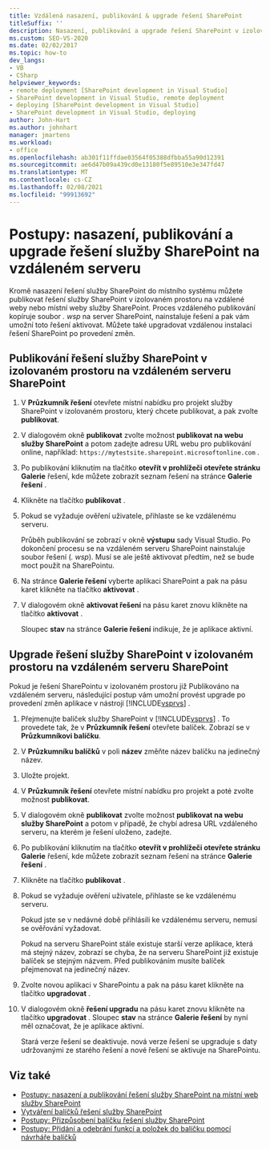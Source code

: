 ```yaml
---
title: Vzdálená nasazení, publikování & upgrade řešení SharePoint
titleSuffix: ''
description: Nasazení, publikování a upgrade řešení SharePoint v izolovaném prostoru na vzdáleném webu nebo na místním webu služby SharePoint.
ms.custom: SEO-VS-2020
ms.date: 02/02/2017
ms.topic: how-to
dev_langs:
- VB
- CSharp
helpviewer_keywords:
- remote deployment [SharePoint development in Visual Studio]
- SharePoint development in Visual Studio, remote deployment
- deploying [SharePoint development in Visual Studio]
- SharePoint development in Visual Studio, deploying
author: John-Hart
ms.author: johnhart
manager: jmartens
ms.workload:
- office
ms.openlocfilehash: ab301f11ffdae03564f05388dfbba55a90d12391
ms.sourcegitcommit: ae6d47b09a439cd0e13180f5e89510e3e347fd47
ms.translationtype: MT
ms.contentlocale: cs-CZ
ms.lasthandoff: 02/08/2021
ms.locfileid: "99913692"
---
```

# <a name="how-to-deploy-publish-and-upgrade-sharepoint-solutions-on-a-remote-server"></a>Postupy: nasazení, publikování a upgrade řešení služby SharePoint na vzdáleném serveru
  Kromě nasazení řešení služby SharePoint do místního systému můžete publikovat řešení služby SharePoint v izolovaném prostoru na vzdálené weby nebo místní weby služby SharePoint. Proces vzdáleného publikování kopíruje soubor *. wsp* na server SharePoint, nainstaluje řešení a pak vám umožní toto řešení aktivovat. Můžete také upgradovat vzdálenou instalaci řešení SharePoint po provedení změn.

## <a name="to-publish-a-sandboxed-sharepoint-solution-to-a-remote-sharepoint-server"></a>Publikování řešení služby SharePoint v izolovaném prostoru na vzdáleném serveru SharePoint

1. V **Průzkumník řešení** otevřete místní nabídku pro projekt služby SharePoint v izolovaném prostoru, který chcete publikovat, a pak zvolte **publikovat**.

2. V dialogovém okně **publikovat** zvolte možnost **publikovat na webu služby SharePoint** a potom zadejte adresu URL webu pro publikování online, například: `https://mytestsite.sharepoint.microsoftonline.com` .

3. Po publikování kliknutím na tlačítko **otevřít v prohlížeči otevřete stránku Galerie** řešení, kde můžete zobrazit seznam řešení na stránce **Galerie řešení** .

4. Klikněte na tlačítko **publikovat** .

5. Pokud se vyžaduje ověření uživatele, přihlaste se ke vzdálenému serveru.

     Průběh publikování se zobrazí v okně **výstupu** sady Visual Studio. Po dokončení procesu se na vzdáleném serveru SharePoint nainstaluje soubor řešení (*. wsp*). Musí se ale ještě aktivovat předtím, než se bude moct použít na SharePointu.

6. Na stránce **Galerie řešení** vyberte aplikaci SharePoint a pak na pásu karet klikněte na tlačítko **aktivovat** .

7. V dialogovém okně **aktivovat řešení** na pásu karet znovu klikněte na tlačítko **aktivovat** .

     Sloupec **stav** na stránce **Galerie řešení** indikuje, že je aplikace aktivní.

## <a name="to-upgrade-a-sandboxed-sharepoint-solution-on-a-remote-sharepoint-server"></a>Upgrade řešení služby SharePoint v izolovaném prostoru na vzdáleném serveru SharePoint
 Pokud je řešení SharePointu v izolovaném prostoru již Publikováno na vzdáleném serveru, následující postup vám umožní provést upgrade po provedení změn aplikace v nástroji [!INCLUDE[vsprvs](../sharepoint/includes/vsprvs-md.md)] .

1. Přejmenujte balíček služby SharePoint v [!INCLUDE[vsprvs](../sharepoint/includes/vsprvs-md.md)] . To provedete tak, že v **Průzkumník řešení** otevřete balíček. Zobrazí se v **Průzkumníkovi balíčku**.

2. V **Průzkumníku balíčků** v poli **název** změňte název balíčku na jedinečný název.

3. Uložte projekt.

4. V **Průzkumník řešení** otevřete místní nabídku pro projekt a poté zvolte možnost **publikovat**.

5. V dialogovém okně **publikovat** zvolte možnost **publikovat na webu služby SharePoint** a potom v případě, že chybí adresa URL vzdáleného serveru, na kterém je řešení uloženo, zadejte.

6. Po publikování kliknutím na tlačítko **otevřít v prohlížeči otevřete stránku Galerie** řešení, kde můžete zobrazit seznam řešení na stránce **Galerie řešení** .

7. Klikněte na tlačítko **publikovat** .

8. Pokud se vyžaduje ověření uživatele, přihlaste se ke vzdálenému serveru.

     Pokud jste se v nedávné době přihlásili ke vzdálenému serveru, nemusí se ověřování vyžadovat.

     Pokud na serveru SharePoint stále existuje starší verze aplikace, která má stejný název, zobrazí se chyba, že na serveru SharePoint již existuje balíček se stejným názvem. Před publikováním musíte balíček přejmenovat na jedinečný název.

9. Zvolte novou aplikaci v SharePointu a pak na pásu karet klikněte na tlačítko **upgradovat** .

10. V dialogovém okně **řešení upgradu** na pásu karet znovu klikněte na tlačítko **upgradovat** . Sloupec **stav** na stránce **Galerie řešení** by nyní měl označovat, že je aplikace aktivní.

     Stará verze řešení se deaktivuje. nová verze řešení se upgraduje s daty udržovanými ze starého řešení a nové řešení se aktivuje na SharePointu.

## <a name="see-also"></a>Viz také
- [Postupy: nasazení a publikování řešení služby SharePoint na místní web služby SharePoint](../sharepoint/how-to-deploy-and-publish-a-sharepoint-solution-to-a-local-sharepoint-site.md)
- [Vytváření balíčků řešení služby SharePoint](../sharepoint/creating-sharepoint-solution-packages.md)
- [Postupy: Přizpůsobení balíčku řešení služby SharePoint](../sharepoint/how-to-customize-a-sharepoint-solution-package.md)
- [Postupy: Přidání a odebrání funkcí a položek do balíčku pomocí návrháře balíčků](../sharepoint/how-to-add-and-remove-features-and-items-to-a-package-by-using-the-package-designer.md)
